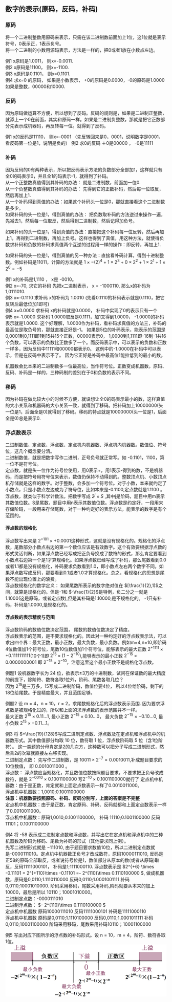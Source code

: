 ## 数字的表示(原码，反码，补码)
### 原码
将一个二进制整数用原码来表示，只需在该二进制数前面加上1位，这1位就是表示符号，0表示正，1表示负号。  
将一个二进制的小数用源码表示，方法是一样的，把0或者1放在小数点左边。  

例1 x原码是1.0011，  则x=-0.0011.  
例2 x原码是11100，   则x=-1100.  
例3 x原码是0.1101，  则x=0.1101.  
例4 求x=0 的原码，   如果是小数表示， +0的原码是0.0000，-0的原码是1.0000  如果是整数，00000和10000.

### 反码
因为原码做运算不方便，所以想到了反码。反码的规则是，如果是二进制正整数，就添上一个0在前面，其实和原码一样。如果是二进制负整数，那就是把它正数部分先表示成机器码，再反转每一位。就得到了反码。

例1 x的反码是11110， 则x=-0001   （先反转回来是0，0001，说明数字是0001，看反码第一位是1，说明是负的）
例2 求0的反码    ＋0是00000 ， -0是11111

### 补码
因为反码的0有两种表示，所以把反码表示方法的负数部分全部加1，这样就只有全0的码表示0，并且全1的码表示-1，就得到了补码。  
从一个正整数真值得到其补码的办法： 就是二进制数，前面加一位0.  
从一个负整数真值得到其补码的办法： 先得到它的正数补码，然后每一位取反，然后再加上1.  
从一个补码得到真值的办法：如果这个补码头一位是0，那就直接看这个二进制数是多少。  
如果补码的头一位是1，得到真值的办法： 把负数取补码的方法逆过来操作一遍，先减去1，然后每一位取反，然后得到二进制数，然后记得加负号。  

如果补码的头一位是1，得到真值的办法：直接把这个补码每一位反转，然后再加上1，再得到二进制数，再加上负号。这样也得到了真值，用这种方法，就使得负数求补码和负数的补码求真值两个互逆的过程用一样的操作：即反转，再加上1.

如果补码的头一位是1，得到真值的另一种办法：直接看补码计算，得到十进制整数。例如补码是11011，计算的方法就是 $1\times -(2)^4 + 1\times 2^3 + 0\times 2^2 +1\times 2^1 + 1\times 2^0 = -5$

例1 x的补码是1,1110 ， x是 -0010。  
例2 x=-70,  求它的补码    先把x二进制表示， x = -1000110,  那么x的补码为 1,0111010.  
例3 x=-0.1110  求补码    x的补码为 1.0010   (先看0.1110的补码表示就是0.1110，把它反转后最低位加1即可)  
例4 x=0.0000   求补码   x的补码就是0.0000， 补码中实现了0的表示只有一个  
例5 x=-1.0000  求补码   1.0000取反是0.1111，加1又得到1.0000， -1.0000的补码表示就是1.0000.  这个好理解，1.0000作为补码，看补码求真值的方法三，补码的最高位是取负号的，那就直接正好是-1。 如果是5位的补码表示，能表示的范围是0,0001到0,1111即1到15共15个正数，00000表示0， 1,0000到1,1111即-16到-1共16个负数，可以表示的负数比正数多了一个。而反码表示中，可以表示的负数和正数一样多，因为反码中11111和00000都表示0。 这例中的-1.0000在补码中可以表示，但是在反码中表示不了。 因为它正好是补码中最高位1能拉低到的最小的数。

机器数会比本来的二进制数多一位最高位，当作符号位。正数变成机器数，原码、反码、补码是一样的，三种码制的差别在于0和负数的表示不同。


### 移码
因为补码在做比较大小的时候不方便，就设想让全0的码表示最小的数，这样真值的大小关系和机器码的大小关系一致，就得到了移码。把补码加上10000000(头一位是1，后面全是0)就得到了移码。移码的特点就是10000000(头一位是1，后面全是0)总是表示0.

### 浮点数表示
二进制数值、定点数、浮点数、定点机内机器数、浮点机内机器数。数值位、符号位，这几个概念要分清。  
二进制数值，就是把数字写作二进制，正号负号就正常写。如 -0.1101，1100，第一位不是符号位。  
定点数，就是头一位作为符号位使用，用0表示+，用1表示-得到的数，不是机器码，而是把符号用符号位来表示，数值仍保持不动得到的。整数顶点机、小数顶点机存储就是这样的数字。对于整数，会多加一个符号位。对于小数，本来就约定了小数点，只是小数点左边成为了符号位，比如本来是-0.1100,定点数就是1.1100 。  
浮点数，就类似于科学计数法。把数字写成 $2^j \times S$ ,其中j是阶码，题目中用m表示其数值位数。S是尾数，题目中用n表示其数值位数。浮点数是约定好，一段用来存储阶码，一段用来存储尾数，对于一种约定好的表示方法，能表示的数字是有个范围的。
#### 浮点数的规格化
浮点数写出来是 $2^{+101} \times +0.0001$这种形式，这就是没有规格化的。规格化的浮点数，尾数部分小数点右边的第一个数位应该是有效数字。这个有效要根据浮点数的形式灵活判断，如果浮点数已经写成把正负号换成了数符的形式，那么肯定要看到小数点右边第一个是1才算规格化。如果浮点数已经写成了补码，那么尾数看到0.0或者1.1都是没有规格化，补码要求负数看到1.0，即小数点左右两个数字不同。如果浮点数写成反码，那要看到0.1或者1.0才算规格化。总之，看规格化的思想是尾数不能出现位置上的浪费。  
浮点数规格化的数学定义： 如果尾数所表示的数字绝对值在 $[\frac{1}{2},1)$之间，就算是规格化的。但是-1和 $-\frac{1}{2}$是特例，负二分之一就是1.1000(这是原码，或者定点数),但是其补码是1.10000,是不规格化的。 -1只有补码，补码是1.0000,是规格化的。 
#### 浮点数的表示精度与范围
浮点数阶码的数值位数决定范围， 尾数的数值位数决定了精度。  
浮点数表示的范围，是不要求规格化的。因此对一种约定好的浮点数表示法，可以求出四个界：最大正数，最小正数，最大负数，最小负数。例如m=4,n=10,即阶码4位数值加1个符号位，尾数10位数值加1个符号位，能够表示的最大正数 $2^{+1111}\times +0.1111111111$(10个1)即 $2^{15}\times (1-2^{-10})$,能够表示的最小正数 $2^{-15}\times 0.0000000001$ 即 $2^{-15}\times 2^{-10}$，注意这里这个最小正数不是规格化浮点数。

例题1 设机器数字长为 24 位，欲表示±3万的十进制数，试问在保证数的最大精度的前提下，除阶符、数符各取1位外，阶码、尾数各取几位？  
因为 $2^{15}$是三万多，15写成二进制阶码，数值位要4位， 所以4位给阶码，剩下的18位给尾数。于是精度最大，并且范围足够。  

例题2 设 m = 4，n = 10，r = 2，求尾数规格化后的浮点数表示范围.
因为要求浮点数是被规格化过的，所以和上面的求浮点数的表示范围并不一样。  
最大正数 $2^{15}\times 0.11...1$, 最小正数 $2^{-15}\times 0.10...0$， 最大负数 $2^{-15}\times -0.10...0$, 最小负数 $2^{15}\times -0.11...1$。

例3 将 $+\frac{19}{128}$写成二进制定点数、浮点数及在定点机和浮点机中的机器数形式。其中数值部分均取 10 位，数符取 1 位，浮点数阶码取 5 位（含1位阶符）。
 这一类题的分母肯定是2的几次方，这种数可以把分子写成二进制形式，然后乘2的次幂就直接左右移实现。  
 二进制定点数： 先写作二进制数，是 $10011\times 2^{-7} = 0.0010011$,补成题目要求的10位数值， 即 0.0010011000 。  
 浮点数： 浮点数应当规格化，并且数值位数按照题目要求，不要求把正负号改成数符，就是 $2^{-0010}\times 0.1001100000$  写$2^{-10}\times 0.1001100000$就行了
 定点机中机器数：由于是正数，肯定就和上面定点数表示一样了0.0010011000。  
 浮点机中机器数：1,0010;0.1001100000   
 **注意：机器数要按照原码、补码、反码分别写，上面的答案是不完整**  
定点机中机器数：由于是正数，肯定原码、补码、反码就都和上面定点数表示一样了0.0010011000。  
 浮点机中机器数：原码1,0010;0.1001100000， 补码 11110;0.1001100000   反码11101；0.1001100000  
 
例4 将 -58 表示成二进制定点数和浮点数，并写出它在定点机和浮点机中的三种机器数及阶码为移码、尾数为补码的形式（其他要求同上例）。  
先写二进制形式就是 $-111010$, 由于题目要求数值10位，所以二进制定点数就是-0000111010。定点机中机器数正负号才改成数符，原码10000111010, 反码是正58的原码全部取反，或者说符号位是1，数值部分从原本的数(或者从原码)取反，反码11111000101， 补码是1;1111000110. 浮点数表示是 $2^{+6} \times -0.11101 = 2^{+110}\times -0.11101 =- 2^{110}\times 0.1110100000 $, 做成机器数，原码是0,0110;1.1110110000 反码0,0110;1.0001001111 补码 0,0110;10001010000. 阶码采用移码，尾数采用补码,阶码就要从本来的加上10000，最后是所以 10110；10001010000。  
二进制定点数：-0000111010   
二进制浮点数： $- 2^{110}\times 0.1110100000 $  
定点机中机器数 原码10000111010  反码11111000101 补码是11111000110  
浮点机中机器数 原码是0,0110;1.1110100000  反码0,0110;1.0001011111   补码 0,0110;10001100000  阶码采用移码，尾数采用补码10110；10001100000   

例5 写出对应下图所示的浮点数的补码形式。设 n = 10，m = 4，阶符、数符各取1位。
![image](picture/11.png)
